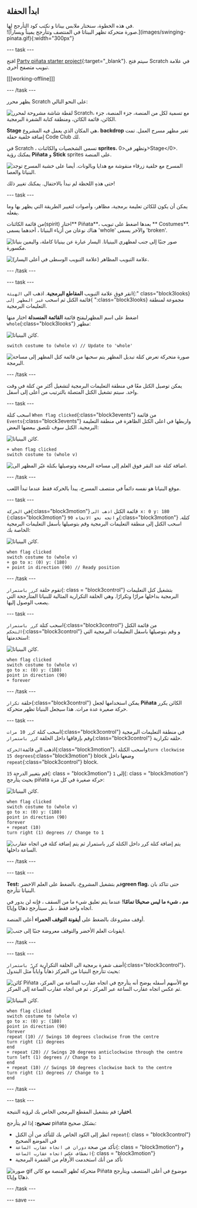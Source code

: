 ## ابدأ الحفلة

<div style="display: flex; flex-wrap: wrap">
<div style="flex-basis: 200px; flex-grow: 1; margin-right: 15px;">
في هذه الخطوة، سنختار ملابس بيناتا و نكتب كود التأرجح لها.
</div>
<div>
![صورة متحركة تظهر البيناتا في المنتصف وتتأرجح يميناً ويساراً.](images/swinging-pinata.gif){:width="300px"}
</div>
</div>

--- task ---

افتح [Party piñata starter project](https://scratch.mit.edu/projects/653082997/editor){:target="_blank"}. سيتم فتح Scratch في علامة تبويب متصفح أخرى.

[[[working-offline]]]

--- /task ---

يظهر محرر Scratch على النحو التالي:

![لقطة شاشة مشروحة لمحرر Scratch، مع تسمية لكل من المنصة، جزء المنصة، جزء الكائن، قائمة الكائن، ومنطقة كتابة الشفرة البرمجية.](images/scratch-interface.png)

**Stage** هي المكان الذي يعمل فيه المشروع، **backdrop** تغير مظهر مسرح العمل. تمت إضافة خلفية حفلة Code Club لك.

في Scratch ، تسمى الشخصيات والكائنات **sprites**، وتظهر في<0>Stage</0>. يمكنك رؤية **Piñata** و **Stick** sprites على المنصة.

![المسرح مع خلفية زرقاء منقوشة مع هدايا وبالونات. أيضا على خشبة المسرح توجد البنياتا والعصا.](images/backdrop-and-sprites.png)

حتى هذهِ اللحظة لم نبدأ بالاحتفال. يمكنك تغيير ذلك!

--- task ---

يمكن أن يكون للكائن تعليمة برمجية، مظاهر، وأصوات لتغيير الطريقة التي يظهر بها وما يفعله.

من قائمة الكائنات(spirit) اختار** Piñata**، بعدها اضغط على تبويب ** Costumes**. هناك نوعان من أزياء البنياتا ، أحدهما يسمى 'whole' والآخر يسمى 'broken'.

![صور جنبًا إلى جنب لمظهري البينياتا. اليسار عبارة عن بينياتا كاملة، واليمين بنياتا مكسورة.](images/pinata-costumes.png)

![علامة التبويب المظاهر (علامة التبويب الوسطى في أعلى اليسار).](images/costumes-tab.png)

--- /task ---

--- task ---

انقر فوق علامة التبويب **المقاطع البرمجية**. اذهب الى `الهيئة`{:" class="block3looks} 
قائمة الكتل ثم اسحب `غير المظهر إلى`{ ":class="block3looks} 
مجموعة لمنطقة التعليمات البرمجية.

اضغط على اسم المظهرليفتح قائمة **القائمة المنسدلة** اختار منها `whole`{:class="block3looks"} مظهر:

![كائن البينياتا.](images/pinata-sprite.png)

```blocks3
switch costume to (whole v) // Update to 'whole'
```

![صورة متحركة تعرض كتلة تبديل المظهر يتم سحبها من قائمة كتل المظهر إلى مساحة البرمجة.](images/switch-costume.gif)

--- /task ---

يمكن توصيل الكتل معًا في منطقة التعليمات البرمجية لتشغيل أكثر من كتلة في وقت واحد. سيتم تشغيل الكتل المتصلة بالترتيب من أعلى إلى أسفل.

--- task ---

اسحب كتلة `When flag clicked`{:class="block3events"} من قائمة `Events`{:class="block3events"} واربطها في اعلى الكتل الظاهرة في منطقة التعليمة البرمجية. الكتل سوف تلتصق ببعضها البعض:

![كائن البينياتا.](images/pinata-sprite.png)

```blocks3
+ when flag clicked
switch costume to (whole v)
```
![اضافة كتلة عند النقر فوق العلم إلى مساحة البرمجة وتوصيلها بكتلة غيّر المظهر الى.](images/add-flag-clicked.gif)

--- /task ---

موقع البنياتا هو نفسه دائماً في منتصف المسرح، يبدأ بالحركة فقط عندما تبدأ اللعب.

--- task ---

في `الحركة`{:class="block3motion"} قائمة الكتل `اذهب الى x: 0 y: 180`
{:class="block3motion"}
و `اتجه نحو الاتجاه 90`{:class="block3motion"} كتلة. اسحب الكتل إلى منطقة التعليمات البرمجية وقم بتوصيلها بأسفل التعليمات البرمجية الخاصة بك:

![كائن البينياتا.](images/pinata-sprite.png)

```blocks3
when flag clicked
switch costume to (whole v)
+ go to x: (0) y: (180)
+ point in direction (90) // Ready position
```

--- /task ---

تقوم حلقة `كرر باستمرار`{: class = "block3control"} بتشغيل كتل التعليمات البرمجية بداخلها مرارًا وتكرارًا. وهي الحلقة التكرارية المثالية للبنياتا المتأرجحة التي يصعب الوصول إليها.

--- task ---

اسحب كتلة `كرر باستمرار`{:class="block3control"} من قائمة الكتل `التحكم`{:class="block3control"} و وقم بتوصيلها باسفل التعليمات البرمجية التي استخدمتها:

![كائن البينياتا.](images/pinata-sprite.png)

```blocks3
when flag clicked
switch costume to (whole v)
go to x: (0) y: (180)
point in direction (90)
+ forever
```

--- /task ---

حلقة `تكرار`{:class="block3control"} 
يمكن استخدامها لجعل **Piñata** الكائن يكرر حركة صغيرة عدة مرات. هذا سيجعل البنياتا تظهر متحركة.

--- task ---

اسحب كتلة `كرر 10 مرات`{:class="block3control"} 
في منطقة التعليمات البرمجية وقم بإرفاقها داخل الحلقة `كرر باستمرار`{:class="block3control"} حلقه تكرارية.

اذهب الى قائمة`الحركة`{:class="block3motion"}، واسحب الكتلة`turn clockwise 15 degrees`{:class="block3motion"} block وضعها داخل `repeat`{:class="block3control"} block.

قم بتغيير الدرجة `15`{: class = "block3motion"} إلى `1`{: class = "block3motion"} بحيث يتأرجح piñata حركة صغيرة في كل مرة:

![كائن البينياتا.](images/pinata-sprite.png)

```blocks3
when flag clicked
switch costume to (whole v)
go to x: (0) y: (180)
point in direction (90)
forever
+ repeat (10) 
turn right (1) degrees // Change to 1
```
![يتم إضافة كتلة كرر داخل الكتلة كرر باستمرار ثم يتم إضافة كتلة في اتجاه عقارب الساعة داخلها.](images/add-repeat.gif)

--- /task ---

--- task ---

**Test:** قم بتشغيل المشروع، بالضغط على العلم الاخضر**green flag**، حتى تتاكد بان البنياتا تتأرجح.

**مم ، شيء ما ليس صحيحًا تمامًا!** عندما يتم تعليق شيء ما من السقف ، فإنه لن يدور في اتجاه واحد فقط ، بل سيتأرجح ذهابًا وإيابًا.

أوقف مشروعك بالضغط على **أيقونة التوقف الحمراء** أعلى المنصة.

![ايقونات العلم الأخضر والتوقف معروضة جنبًا إلى جنب.](images/start-stop.png)

--- /task ---

--- task ---

أضف شفرة برمجية الى الحلقة التكرارية `كررّ باستمرار`{:class="block3control"}، بحيث تتأرجح البنياتا من المركز ذهاباً واياباً مثل البندول:

![كائن Piñata مع الأسهم أسفله يوضح أنه يتأرجح في اتجاه عقارب الساعة من المركز، ثم عكس اتجاه عقارب الساعة عبر المركز ، ثم في اتجاه عقارب الساعة إلى المركز.](images/pinata-swing.png)

![كائن البينياتا.](images/pinata-sprite.png)

```blocks3
when flag clicked
switch costume to (whole v)
go to x: (0) y: (180)
point in direction (90)
forever
repeat (10) // Swings 10 degrees clockwise from the centre
turn right (1) degrees 
end
+ repeat (20) // Swings 20 degrees anticlockwise through the centre
turn left (1) degrees // Change to 1
end
+ repeat (10) // Swings 10 degrees clockwise back to the centre
turn right (1) degrees // Change to 1
end
```

--- /task ---

--- task ---

**اختبار:** قم بتشغيل المقطع البرمجي الخاص بك لرؤية النتيجة.

**تصحيح:** إذا لم يتأرجح piñata بشكل صحيح:
+ انظر إلى الكود الخاص بك للتأكد من أن الكتل `repeat`{: class = "block3control"} في الموضع الصحيح
+ تأكد من صحة `دوران في اتجاه عقارب الساعة`{: class = "block3motion"} و `انعطاف عكس اتجاه عقارب الساعة`{: class = "block3motion"}
+ تأكد من أنك استخدمت الأرقام من الشفرة البرمجية

![صورة gif متحركة تُظهر المنصة مع كائن Piñata موضوع في أعلى المنتصف ويتأرجح ذهابًا وإيابًا.](images/swinging-pinata.gif)

--- /task ---

--- save ---

